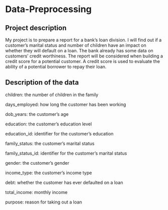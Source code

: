 # Data-Preprocessing
## Project description
My project is to prepare a report for a bank’s loan division. I will find out if a customer’s marital status and number of children have an impact on whether they will default on a loan. The bank already has some data on customers’ credit worthiness.
The report will be considered when building a credit score for a potential customer. A credit score is used to evaluate the ability of a potential borrower to repay their loan.

## Description of the data

children: the number of children in the family

days_employed: how long the customer has been working

dob_years: the customer’s age

education: the customer’s education level

education_id: identifier for the customer’s education

family_status: the customer’s marital status

family_status_id: identifier for the customer’s marital status

gender: the customer’s gender

income_type: the customer’s income type

debt: whether the customer has ever defaulted on a loan

total_income: monthly income

purpose: reason for taking out a loan


